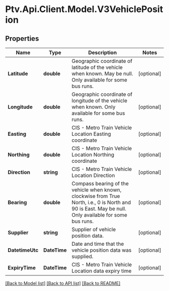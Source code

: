 # Ptv.Api.Client.Model.V3VehiclePosition

## Properties

Name | Type | Description | Notes
------------ | ------------- | ------------- | -------------
**Latitude** | **double** | Geographic coordinate of latitude of the vehicle when known. May be null.  Only available for some bus runs. | [optional] 
**Longitude** | **double** | Geographic coordinate of longitude of the vehicle when known.   Only available for some bus runs. | [optional] 
**Easting** | **double** | CIS - Metro Train Vehicle Location Easting coordinate | [optional] 
**Northing** | **double** | CIS - Metro Train Vehicle Location Northing coordinate | [optional] 
**Direction** | **string** | CIS - Metro Train Vehicle Location Direction | [optional] 
**Bearing** | **double** | Compass bearing of the vehicle when known, clockwise from True North, i.e., 0 is North and 90 is East. May be null.  Only available for some bus runs. | [optional] 
**Supplier** | **string** | Supplier of vehicle position data. | [optional] 
**DatetimeUtc** | **DateTime** | Date and time that the vehicle position data was supplied. | [optional] 
**ExpiryTime** | **DateTime** | CIS - Metro Train Vehicle Location data expiry time | [optional] 

[[Back to Model list]](../README.md#documentation-for-models) [[Back to API list]](../README.md#documentation-for-api-endpoints) [[Back to README]](../README.md)

